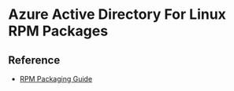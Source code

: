 # Azure Active Directory For Linux RPM Packages

## Reference

- [RPM Packaging Guide](https://rpm-packaging-guide.github.io)
